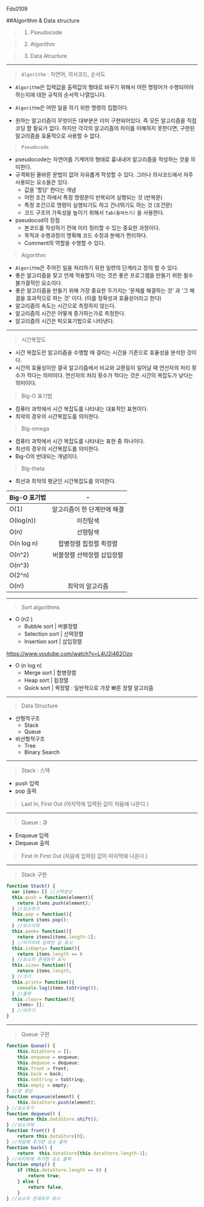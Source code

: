 Fds0109

##Algorithm & Data structure

> 1. Pseudocode

> 2. Algorithm

> 3. Data Atructure
---

> `Algorithm` : 자연어, 의사코드, 순서도

- `Algorithm`은 입력값을 출력값의 형태로 바꾸기 위해서 어떤 명령어가 수행되어야 하는지에 대한 규칙의 순서적 나열입니다. 


- `Algorithm`은 어떤 일을 하기 위한 명령의 집합이다.
- 원하는 알고리즘이 무엇이든 대부분은 이미 구현되어있다. 즉 모든 알고리즘을 직접 코딩 할 필요가 없다. 하지만 각각의 알고리즘의 차이를 이해하지 못한다면, 구현된 알고리즘을 효율적으로 사용할 수 없다.


> `Pseudocode`

- pseudocode는 자연어를 기계어의 형태로 흉내내어 알고리즘을 작성하는 것을 의미한다.
- 규격화된 올바른 문법이 없어 자유롭게 작성할 수 있다. 그러나 의사코드에서 자주 사용되는 요소들은 있다. 
  - 값을 '할당' 한다는 개념
  - 어떤 조건 하에서 특정 명령문이 반복되어 실행되는 것 (반복문)
  - 특정 조건으로 명령이 실행되기도 하고 건너뛰기도 하는 것 (조건문)
  - 코드 구조의 가독성을 높이기 위해서 `Tab(들여쓰기)` 을 사용한다. 
- pseudocod의 장점
  - 본코드를 작성하기 전에 미리 정리할 수 있는 중요한 과정이다.
  - 목적과 수행과정이 명확해 코드 수정과 분해가 편리하다.
  - Comment의 역할을 수행할 수 있다. 
> Algorithm

- `Algorithm`은 주어진 일을 처리하기 위한 일련의 단계라고 정의 할 수 있다.
- 좋은 알고리즘을 찾고 언제 적용할지 아는 것은 좋은 프로그램을 만들기 위한 필수 불가결적인 요소이다.
- 좋은 알고리즘을 만들기 위해 가장 중요한 두가지는 '문제를 해결하는 것' 과 '그 해결을 효과적으로 하는 것' 이다. (이를 정확성과 효율성이라고 한다) 
- 알고리즘의 속도는 시간으로 측정하지 않는다. 
- 알고리즘의 시간은 어떻게 증가하는가로 측정한다.
- 알고리즘의 시간은 빅오표기법으로 나타낸다.
---
> 시간복잡도

- 시간 복잡도란 알고리즘을 수행할 때 걸리는 시간을 기준으로 효율성을 분석한 것이다. 
- 시간의 효율성이란 결국 알고리즘에서 비교와 교환등이 일어날 때 연산자의 처리 횟수가 적다는 의미이다. 연산자의 처리 횟수가 적다는 것은 시간의 복잡도가 낮다는 의미이다.
> Big-O 표기법

- 컴퓨터 과학에서 시간 복잡도를 나타내는 대표적인 표현이다. 
- 최악의 경우의 시간복잡도를 의미한다.

> Big-omega

- 컴퓨터 과학에서 시간 복잡도를 나타내는 표현 중 하나이다.
- 최선의 경우의 시간복잡도를 의미한다. 
- Big-O의 반대되는 개념이다.

> Big-theta

- 최선과 최악의 평균인 시간복잡도를 의미한다.

| Big-O 표기법  |        -        |
| :--------- | :-------------: |
| O(1)       | 알고리즘이 한 단계만에 해결 |
| O(log(n))  |      이진탐색       |
| O(n)       |      선형탐색       |
| O(n log n) |  합병정렬 힙정렬 퀵정렬   |
| O(n^2)     | 버블정렬 선택정렬 삽입정렬  |
| O(n^3)     |                 |
| O(2^n)     |                 |
| O(n!)      |    최악의 알고리즘     |

---

> Sort algorithms

- O (n2 )
  - Bubble sort  | 버블정렬
  - Selection sort | 선택정렬 
  - Insertion sort | 삽입정렬

https://www.youtube.com/watch?v=L4U2i462Ozo

- O (n log n)
  - Merge sort | 합병정렬
  - Heap sort | 힙정렬
  - Quick sort | 퀵정렬 : 일반적으로 가장 빠른 정렬 알고리즘

---

> Data Structure



- 선형적구조
  - Stack
  - Queue
- 비선형적구조
  - Tree
  - Binary Search

---
> Stack : 스텍

- push 입력
- pop 출력
>Last In, First Out (마지막에 입력된 값이 처음에 나온다.)

---

> Queue : 큐

- Enqueue 입력 
- Dequeue 출력
>First In First Out (처음에 입력된 값이 마지막에 나온다.)

---
> Stack 구현

``` javascript
function Stack() {
  var items= [] //스텍생성
  this.push = function(element){
    return items.push(element);
  } //요소추가
  this.pop = function(){
   	return items.pop();
  } //요소삭제
  this.peek= function(){
  	return items[items.length-1];
  } //마지막에 입력한 값 표시
  this.isEmpty= function(){
	return items.length == 0
  } //요소의 존재유무 표시
  this.size= function(){
    return items.length;
  } //크기
  this.print= function(){
  	console.log(items.toString()); 
  } //출력
  this.clear= function(){
    items= [];
  } //비우기
}
```

---
> Queue 구현

```Javascript
function Queue() {
	this.dataStore = []; 
	this.enqueue = enqueue;
	this.dequeue = dequeue;
	this.front = front;
	this.back = back;
	this.toString = toString;
	this.empty = empty;
} //큐 생성
function enqueue(element) {
	this.dataStore.push(element);
} //요소추가
function dequeue() {
	return this.dataStore.shift();
} //요소삭제
function front() {
	return this.dataStore[0];
} //처음에 추가한 요소 출력
function back() {
	return 	this.dataStore[this.dataStore.length-1];
} //마지막에 추가한 요소 출력
function empty() {
	if (this.dataStore.length == 0) {
    	return true;
	} else {
    	return false;
	}
} //요소의 존재유무 표시
```
